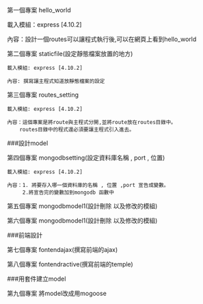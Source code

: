 第一個專案
hello_world

  載入模組：express [4.10.2]

  內容：設計一個routes可以讓程式執行後,可以在網頁上看到hello_world



第二個專案
staticfile(設定靜態檔案放置的地方)

    載入模組: express [4.10.2]

    內容: 撰寫讓主程式知道放靜態檔案的設定


第三個專案
routes_setting

    載入模組: express [4.10.2]

    內容：這個專案是將route與主程式分開,並將route放在routes目錄中。
        routes目錄中的程式還必須要讓主程式引入進去。

###設計model


第四個專案
mongodbsetting(設定資料庫名稱 , port , 位置)

    載入模組: express [4.10.2]

    內容：1. 將要存入哪一個資料庫的名稱 , 位置 ,port 宣告成變數。
         2.將宣告完的變數加到mongodb 函數中



第五個專案
mongodbmodel1(設計刪除 以及修改的模組)


第六個專案
mongodbmodel1(設計刪除 以及修改的模組)


###前端設計

第七個專案
fontendajax(撰寫前端的ajax)


第八個專案
fontendractive(撰寫前端的temple)


###用套件建立model

第九個專案
將model改成用mogoose
